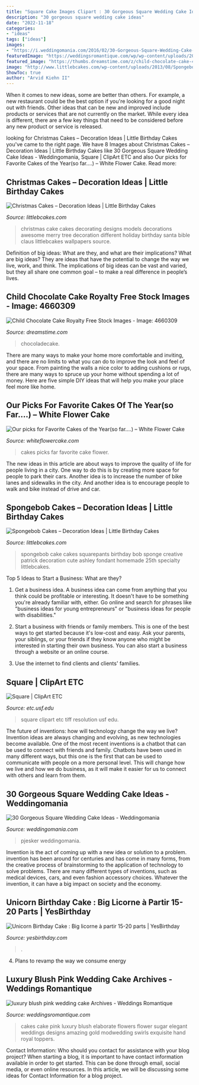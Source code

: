 ```yaml
---
title: "Square Cake Images Clipart : 30 Gorgeous Square Wedding Cake Ideas"
description: "30 gorgeous square wedding cake ideas"
date: "2022-11-18"
categories:
- "ideas"
tags: ["ideas"]
images:
- "https://i.weddingomania.com/2016/02/30-Gorgeous-Square-Wedding-Cake-Ideas-19.jpg"
featuredImage: "https://weddingsromantique.com/wp/wp-content/uploads/2013/11/Luxury-blush-pink-swirls-and-sugar-flowers-Wedding-Cake.jpg"
featured_image: "https://thumbs.dreamstime.com/z/child-chocolate-cake-4660309.jpg"
image: "http://www.littlebcakes.com/wp-content/uploads/2013/08/Spongebob-Squarepants-Cake.jpg"
ShowToc: true
author: "Arvid Kiehn II"
---
```



When it comes to new ideas, some are better than others. For example, a new restaurant could be the best option if you're looking for a good night out with friends. Other ideas that can be new and improved include products or services that are not currently on the market. While every idea is different, there are a few key things that need to be considered before any new product or service is released.

	

		
looking for Christmas Cakes – Decoration Ideas | Little Birthday Cakes you've came to the right page. We have 8 Images about Christmas Cakes – Decoration Ideas | Little Birthday Cakes like 30 Gorgeous Square Wedding Cake Ideas - Weddingomania, Square | ClipArt ETC and also Our picks for Favorite Cakes of the Year(so far….) – White Flower Cake. Read more:
		
    
## Christmas Cakes – Decoration Ideas | Little Birthday Cakes

<img loading=lazy src="http://www.littlebcakes.com/wp-content/uploads/2014/02/Christmas-Cake-Ideas-1024x936.jpg" onerror="this.onerror=null;this.src='https://tse3.mm.bing.net/th?id=OIP.q6FWFYU8k1tmgy_gy14ptAHaGx&amp;pid=15.1';" alt="Christmas Cakes – Decoration Ideas | Little Birthday Cakes">

_Source: littlebcakes.com_

>christmas cake cakes decorating designs models decorations awesome merry tree decoration different holiday birthday santa bible claus littlebcakes wallpapers source. 

	

Definition of big ideas: What are they, and what are their implications?
What are big ideas? They are ideas that have the potential to change the way we live, work, and think. The implications of big ideas can be vast and varied, but they all share one common goal – to make a real difference in people’s lives.

    
## Child Chocolate Cake Royalty Free Stock Images - Image: 4660309

<img loading=lazy src="https://thumbs.dreamstime.com/z/child-chocolate-cake-4660309.jpg" onerror="this.onerror=null;this.src='https://tse1.mm.bing.net/th?id=OIP.cDmDkQ-zcoXm16pc-SdwxwHaJ9&amp;pid=15.1';" alt="Child Chocolate Cake Royalty Free Stock Images - Image: 4660309">

_Source: dreamstime.com_

>chocoladecake. 

	

There are many ways to make your home more comfortable and inviting, and there are no limits to what you can do to improve the look and feel of your space. From painting the walls a nice color to adding cushions or rugs, there are many ways to spruce up your home without spending a lot of money. Here are five simple DIY ideas that will help you make your place feel more like home.

    
## Our Picks For Favorite Cakes Of The Year(so Far….) – White Flower Cake

<img loading=lazy src="https://whiteflowercake.com/wp-content/uploads/2010/09/webbrooke7.jpg" onerror="this.onerror=null;this.src='https://tse3.mm.bing.net/th?id=OIP.4v7gjj7RiuzJohoPaXLWXgHaLH&amp;pid=15.1';" alt="Our picks for Favorite Cakes of the Year(so far….) – White Flower Cake">

_Source: whiteflowercake.com_

>cakes picks far favorite cake flower. 

	

The new ideas in this article are about ways to improve the quality of life for people living in a city. One way to do this is by creating more space for people to park their cars. Another idea is to increase the number of bike lanes and sidewalks in the city. And another idea is to encourage people to walk and bike instead of drive and car.

    
## Spongebob Cakes – Decoration Ideas | Little Birthday Cakes

<img loading=lazy src="http://www.littlebcakes.com/wp-content/uploads/2013/08/Spongebob-Squarepants-Cake.jpg" onerror="this.onerror=null;this.src='https://tse2.mm.bing.net/th?id=OIP.J4yO4W5vDzRZeZ-3YRhYiAHaLD&amp;pid=15.1';" alt="Spongebob Cakes – Decoration Ideas | Little Birthday Cakes">

_Source: littlebcakes.com_

>spongebob cake cakes squarepants birthday bob sponge creative patrick decoration cute ashley fondant homemade 25th specialty littlebcakes. 

	

Top 5 Ideas to Start a Business: What are they?
1. Get a business idea. A business idea can come from anything that you think could be profitable or interesting. It doesn't have to be something you're already familiar with, either. Go online and search for phrases like "business ideas for young entrepreneurs" or "business ideas for people with disabilities."
2. Start a business with friends or family members. This is one of the best ways to get started because it's low-cost and easy. Ask your parents, your siblings, or your friends if they know anyone who might be interested in starting their own business. You can also start a business through a website or an online course.

3. Use the internet to find clients and clients' families.

    
## Square | ClipArt ETC

<img loading=lazy src="http://etc.usf.edu/clipart/21900/21988/square_21988.tif" onerror="this.onerror=null;this.src='https://tse3.mm.bing.net/th?id=OIP.JK_Wv6Mjk0CLVQkeyiM35AHaHb&amp;pid=15.1';" alt="Square | ClipArt ETC">

_Source: etc.usf.edu_

>square clipart etc tiff resolution usf edu. 

	

The future of inventions: how will technology change the way we live?
Invention ideas are always changing and evolving, as new technologies become available. One of the most recent inventions is a chatbot that can be used to connect with friends and family. Chatbots have been used in many different ways, but this one is the first that can be used to communicate with people on a more personal level. This will change how we live and how we do business, as it will make it easier for us to connect with others and learn from them.

    
## 30 Gorgeous Square Wedding Cake Ideas - Weddingomania

<img loading=lazy src="https://i.weddingomania.com/2016/02/30-Gorgeous-Square-Wedding-Cake-Ideas-19.jpg" onerror="this.onerror=null;this.src='https://tse2.mm.bing.net/th?id=OIP.vHmQyroL5sCQQ9aGZTLnxgAAAA&amp;pid=15.1';" alt="30 Gorgeous Square Wedding Cake Ideas - Weddingomania">

_Source: weddingomania.com_

>pjesker weddingomania. 

	

Invention is the act of coming up with a new idea or solution to a problem. invention has been around for centuries and has come in many forms, from the creative process of brainstorming to the application of technology to solve problems. There are many different types of inventions, such as medical devices, cars, and even fashion accessory choices. Whatever the invention, it can have a big impact on society and the economy.

    
## Unicorn Birthday Cake : Big Licorne à Partir 15-20 Parts | YesBirthday

<img loading=lazy src="https://yesbirthday.com/wp-content/uploads/2019/10/Unicorn-Birthday-Cake-Big-licorne-a-partir-15-20-parts.jpg" onerror="this.onerror=null;this.src='https://tse3.mm.bing.net/th?id=OIP.ogcZWcXV1uFvVABssd8X_QHaHa&amp;pid=15.1';" alt="Unicorn Birthday Cake : Big licorne à partir 15-20 parts | YesBirthday">

_Source: yesbirthday.com_

>. 

	

4. Plans to revamp the way we consume energy 

    
## Luxury Blush Pink Wedding Cake Archives - Weddings Romantique

<img loading=lazy src="https://weddingsromantique.com/wp/wp-content/uploads/2013/11/Luxury-blush-pink-swirls-and-sugar-flowers-Wedding-Cake.jpg" onerror="this.onerror=null;this.src='https://tse1.mm.bing.net/th?id=OIP.YlEZ1QeiowaU6GVcaIRvTwHaKf&amp;pid=15.1';" alt="luxury blush pink wedding cake Archives - Weddings Romantique">

_Source: weddingsromantique.com_

>cakes cake pink luxury blush elaborate flowers flower sugar elegant weddings designs amazing gold modwedding swirls exquisite hand royal toppers. 

	

Contact Information: Who should you contact for assistance with your blog project?
When starting a blog, it is important to have contact information available in order to get started. This can be done through email, social media, or even online resources. In this article, we will be discussing some ideas for Contact Information for a blog project.

